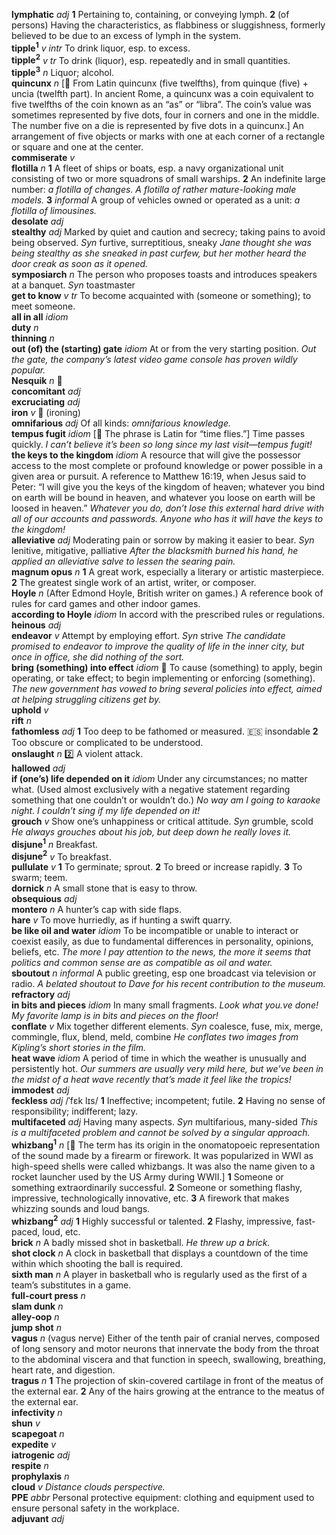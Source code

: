 __lymphatic__ _adj_ __1__ Pertaining to, containing, or conveying lymph. __2__ (of persons) Having the characteristics, as flabbiness or sluggishness, formerly believed to be due to an excess of lymph in the system.  
__tipple<sup>1</sup>__ _v intr_ To drink liquor, esp. to excess.  
__tipple<sup>2</sup>__ _v tr_ To drink (liquor), esp. repeatedly and in small quantities.  
__tipple<sup>3</sup>__ _n_ Liquor; alcohol.  
__quincunx__ _n_ [:scroll: From Latin quincunx (five twelfths), from quinque (five) + uncia (twelfth part). In ancient Rome, a quincunx was a coin equivalent to five twelfths of the coin known as an “as” or “libra”. The coin’s value was sometimes represented by five dots, four in corners and one in the middle. The number five on a die is represented by five dots in a quincunx.] An arrangement of five objects or marks with one at each corner of a rectangle or square and one at the center.  
__commiserate__ _v_  
__flotilla__ _n_ __1__ A fleet of ships or boats, esp. a navy organizational unit consisting of two or more squadrons of small warships. __2__ An indefinite large number: _a flotilla of changes._ _A flotilla of rather mature-looking male models._ __3__ _informal_ A group of vehicles owned or operated as a unit: _a flotilla of limousines._  
__desolate__ _adj_  
__stealthy__ _adj_ Marked by quiet and caution and secrecy; taking pains to avoid being observed. _Syn_ furtive, surreptitious, sneaky _Jane thought she was being stealthy as she sneaked in past curfew, but her mother heard the door creak as soon as it opened._  
__symposiarch__ _n_ The person who proposes toasts and introduces speakers at a banquet. _Syn_ toastmaster  
__get to know__ _v tr_ To become acquainted with (someone or something); to meet someone.  
__all in all__ _idiom_  
__duty__ _n_  
__thinning__ _n_  
__out (of) the (starting) gate__ _idiom_ At or from the very starting position. _Out the gate, the company’s latest video game console has proven wildly popular._  
__Nesquik__ _n_ :mega:  
__concomitant__ _adj_  
__excruciating__ _adj_  
__iron__ _v_ :mega: (ironing)  
__omnifarious__ _adj_ Of all kinds: _omnifarious knowledge._  
__tempus fugit__ _idiom_ [:scroll: The phrase is Latin for “time flies.”] Time passes quickly. _I can’t believe it’s been so long since my last visit—tempus fugit!_  
__the keys to the kingdom__ _idiom_ A resource that will give the possessor access to the most complete or profound knowledge or power possible in a given area or pursuit. A reference to Matthew 16:19, when Jesus said to Peter: “I will give you the keys of the kingdom of heaven; whatever you bind on earth will be bound in heaven, and whatever you loose on earth will be loosed in heaven.” _Whatever you do, don’t lose this external hard drive with all of our accounts and passwords. Anyone who has it will have the keys to the kingdom!_  
__alleviative__ _adj_ Moderating pain or sorrow by making it easier to bear. _Syn_ lenitive, mitigative, palliative _After the blacksmith burned his hand, he applied an alleviative salve to lessen the searing pain._  
__magnum opus__ _n_ __1__ A great work, especially a literary or artistic masterpiece. __2__ The greatest single work of an artist, writer, or composer.  
__Hoyle__ _n_ (After Edmond Hoyle, British writer on games.) A reference book of rules for card games and other indoor games.  
__according to Hoyle__ _idiom_ In accord with the prescribed rules or regulations.  
__heinous__ _adj_  
__endeavor__ _v_ Attempt by employing effort. _Syn_ strive _The candidate promised to endeavor to improve the quality of life in the inner city, but once in office, she did nothing of the sort._  
__bring (something) into effect__ _idiom_ :dart: To cause (something) to apply, begin operating, or take effect; to begin implementing or enforcing (something). _The new government has vowed to bring several policies into effect, aimed at helping struggling citizens get by._  
__uphold__ _v_  
__rift__ _n_  
__fathomless__ _adj_ __1__ Too deep to be fathomed or measured. :es: insondable __2__ Too obscure or complicated to be understood.  
__onslaught__ _n_ :two: A violent attack.  
__hallowed__ _adj_  
__if (one’s) life depended on it__ _idiom_ Under any circumstances; no matter what. (Used almost exclusively with a negative statement regarding something that one couldn’t or wouldn’t do.) _No way am I going to karaoke night. I couldn’t sing if my life depended on it!_  
__grouch__ _v_ Show one’s unhappiness or critical attitude. _Syn_ grumble, scold _He always grouches about his job, but deep down he really loves it._  
__disjune<sup>1</sup>__ _n_ Breakfast.  
__disjune<sup>2</sup>__ _v_ To breakfast.  
__pullulate__ _v_ __1__ To germinate; sprout. __2__ To breed or increase rapidly. __3__ To swarm; teem.  
__dornick__ _n_ A small stone that is easy to throw.  
__obsequious__ _adj_  
__montero__ _n_ A hunter’s cap with side flaps.  
__hare__ _v_ To move hurriedly, as if hunting a swift quarry.  
__be like oil and water__ _idiom_ To be incompatible or unable to interact or coexist easily, as due to fundamental differences in personality, opinions, beliefs, etc. _The more I pay attention to the news, the more it seems that politics and common sense are as compatible as oil and water._  
__sboutout__ _n_ _informal_ A public greeting, esp one broadcast via television or radio. _A belated shoutout to Dave for his recent contribution to the museum._  
__refractory__ _adj_  
__in bits and pieces__ _idiom_ In many small fragments. _Look what you.ve done! My favorite lamp is in bits and pieces on the floor!_  
__conflate__ _v_ Mix together different elements. _Syn_ coalesce, fuse, mix, merge, commingle, flux, blend, meld, combine _He conflates two images from Kipling’s short stories in the film._  
__heat wave__ _idiom_ A period of time in which the weather is unusually and persistently hot. _Our summers are usually very mild here, but we’ve been in the midst of a heat wave recently that’s made it feel like the tropics!_  
__immodest__ _adj_  
__feckless__ _adj_ /ˈfɛk lɪs/ __1__ Ineffective; incompetent; futile. __2__ Having no sense of responsibility; indifferent; lazy.  
__multifaceted__ _adj_ Having many aspects. _Syn_ multifarious, many-sided _This is a multifaceted problem and cannot be solved by a singular approach._  
__whizbang<sup>1</sup>__ _n_ [:scroll: The term has its origin in the onomatopoeic representation of the sound made by a firearm or firework. It was popularized in WWI as high-speed shells were called whizbangs. It was also the name given to a rocket launcher used by the US Army during WWII.] __1__ Someone or something extraordinarily successful. __2__ Someone or something flashy, impressive, technologically innovative, etc. __3__ A firework that makes whizzing sounds and loud bangs.  
__whizbang<sup>2</sup>__ _adj_ __1__ Highly successful or talented. __2__ Flashy, impressive, fast-paced, loud, etc.  
__brick__ _n_ A badly missed shot in basketball. _He threw up a brick._  
__shot clock__ _n_ A clock in basketball that displays a countdown of the time within which shooting the ball is required.  
__sixth man__ _n_ A player in basketball who is regularly used as the first of a team’s substitutes in a game.  
__full-court press__ _n_  
__slam dunk__ _n_  
__alley-oop__ _n_  
__jump shot__ _n_  
__vagus__ _n_ (vagus nerve) Either of the tenth pair of cranial nerves, composed of long sensory and motor neurons that innervate the body from the throat to the abdominal viscera and that function in speech, swallowing, breathing, heart rate, and digestion.  
__tragus__ _n_ __1__ The projection of skin-covered cartilage in front of the meatus of the external ear. __2__ Any of the hairs growing at the entrance to the meatus of the external ear.  
__infectivity__ _n_  
__shun__ _v_  
__scapegoat__ _n_  
__expedite__ _v_  
__iatrogenic__ _adj_  
__respite__ _n_  
__prophylaxis__ _n_  
__cloud__ _v_ _Distance clouds perspective._  
__PPE__ _abbr_ Personal protective equipment: clothing and equipment used to ensure personal safety in the workplace.  
__adjuvant__ _adj_  
